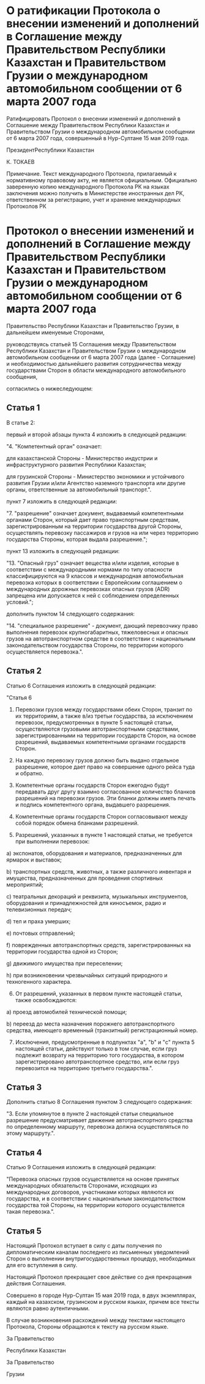 # О ратификации Протокола о внесении изменений и дополнений в Соглашение между Правительством Республики Казахстан и Правительством Грузии о международном автомобильном сообщении от 6 марта 2007 года 

Ратифицировать Протокол о внесении изменений и дополнений в Соглашение между Правительством Республики Казахстан и Правительством Грузии о международном автомобильном сообщении от 6 марта 2007 года, совершенный в Нур-Султане 15 мая 2019 года. 

ПрезидентРеспублики Казахстан

К. ТОКАЕВ

Примечание. Текст международного Протокола, прилагаемый к нормативному правовому акту, не является официальным. Официально заверенную копию международного Протокола РК на языках заключения можно получить в Министерстве иностранных дел РК, ответственном за регистрацию, учет и хранение международных Протоколов РК

# Протокол о внесении изменений и дополнений в Соглашение между Правительством Республики Казахстан и Правительством Грузии о международном автомобильном сообщении от 6 марта 2007 года

Правительство Республики Казахстан и Правительство Грузии, в дальнейшем именуемые Сторонами,

руководствуясь статьей 15 Соглашения между Правительством Республики Казахстан и Правительством Грузии о международном автомобильном сообщении от 6 марта 2007 года (далее - Соглашение) и необходимостью дальнейшего развития сотрудничества между государствами Сторон в области международного автомобильного сообщения,

согласились о нижеследующем:

## Статья 1

В статье 2:

первый и второй абзацы пункта 4 изложить в следующей редакции:

"4. "Компетентный орган" означает:

для казахстанской Стороны - Министерство индустрии и инфраструктурного развития Республики Казахстан;

для грузинской Стороны - Министерство экономики и устойчивого развития Грузии и/или Агентство наземного транспорта или другие органы, ответственные за автомобильный транспорт.".

пункт 7 изложить в следующей редакции:

"7. "разрешение" означает документ, выдаваемый компетентными органами Сторон, который дает право транспортным средствам, зарегистрированным на территории государства другой Стороны, осуществлять перевозку пассажиров и грузов на или через территорию государства Стороны, которая выдала разрешение.";

пункт 13 изложить в следующей редакции:

"13. "Опасный груз" означает вещества и/или изделия, которые в соответствии с международными нормами по типу опасности классифицируются на 9 классов и международная автомобильная перевозка которых в соответствии с Европейским соглашением о международных дорожных перевозках опасных грузов (ADR) запрещена или допускается к ней с соблюдением определенных условий.";

дополнить пунктом 14 следующего содержания:

"14. "специальное разрешение" - документ, дающий перевозчику право выполнения перевозок крупногабаритных, тяжеловесных и опасных грузов на автотранспортном средстве в соответствии с национальным законодательством государства Стороны, по территории которого осуществляется перевозка.".

## Статья 2

Статью 6 Соглашения изложить в следующей редакции:

"Статья 6

1. Перевозки грузов между государствами обеих Сторон, транзит по их территориям, а также в/из третьи государства, за исключением перевозок, предусмотренных в пункте 5 настоящей статьи, осуществляются грузовыми автотранспортными средствами, зарегистрированными на территории государств Сторон, на основе разрешений, выдаваемых компетентными органами государств Сторон.

2. На каждую перевозку грузов должно быть выдано отдельное разрешение, которое дает право на совершение одного рейса туда и обратно.

3. Компетентные органы государств Сторон ежегодно будут передавать друг другу взаимно согласованное количество бланков разрешений на перевозки грузов. Эти бланки должны иметь печать и подпись компетентного органа, выдавшего разрешения.

4. Компетентные органы государств Сторон согласовывают между собой порядок обмена бланками разрешений.

5. Разрешений, указанных в пункте 1 настоящей статьи, не требуется при выполнении перевозок:

а) экспонатов, оборудования и материалов, предназначенных для ярмарок и выставок;

b) транспортных средств, животных, а также различного инвентаря и имущества, предназначенных для проведения спортивных мероприятий;

c) театральных декораций и реквизита, музыкальных инструментов, оборудования и принадлежностей для киносъемок, радио и телевизионных передач;

d) тел и праха умерших;

e) почтовых отправлений;

f) поврежденных автотранспортных средств, зарегистрированных на территории государства одной из Сторон;

g) движимого имущества при переселении;

h) при возникновении чрезвычайных ситуаций природного и техногенного характера.

6. От разрешений, указанных в первом пункте настоящей статьи, также освобождаются:

а) проезд автомобилей технической помощи;

b) переезд до места назначения порожнего автотранспортного средства, имеющего временный (транзитный) регистрационный номер.

7. Исключения, предусмотренные в подпунктах "а", "b" и "c" пункта 5 настоящей статьи, действуют только в том случае, если груз подлежит возврату на территорию того государства, в котором зарегистрировано автотранспортное средство, или если груз перевозится на территорию третьего государства.".

## Статья 3

Дополнить статью 8 Соглашения пунктом 3 следующего содержания:

"3. Если упомянутое в пункте 2 настоящей статьи специальное разрешение предусматривает движение автотранспортного средства по определенному маршруту, перевозка должна осуществляться по этому маршруту.".

## Статья 4

Статью 9 Соглашения изложить в следующей редакции:

"Перевозка опасных грузов осуществляется на основе принятых международных обязательств Сторонами, исходящих из международных договоров, участниками которых являются их государства, и в соответствии с национальным законодательством государства той Стороны, на территории которого осуществляется такая перевозка.".

## Статья 5

Настоящий Протокол вступает в силу с даты получения по дипломатическим каналам последнего из письменных уведомлений Сторон о выполнении внутригосударственных процедур, необходимых для его вступления в силу.

Настоящий Протокол прекращает свое действие со дня прекращения действия Соглашения.

Совершено в городе Нур-Султан 15 мая 2019 года, в двух экземплярах, каждый на казахском, грузинском и русском языках, причем все тексты являются равно аутентичными.

В случае возникновения расхождений между текстами настоящего Протокола, Стороны обращаются к тексту на русском языке.

За Правительство

Республики Казахстан

За Правительство

Грузии

